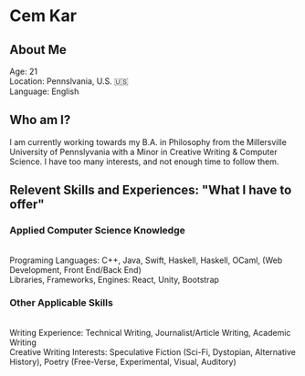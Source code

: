 ### <h1>Cem Kar</h1>
<h2>About Me</h2>
  Age: 21 <br>
  Location: Pennslvania, U.S. 🇺🇸 <br>
  Language: English <br>
<h2>Who am I?</h2>
<p>I am currently working towards my B.A. in Philosophy from the Millersville University of Pennslyvania with a Minor in Creative Writing & Computer Science. I have too many interests, and not enough time to follow them. </p>
<h2>Relevent Skills and Experiences: "What I have to offer"</h2>
<h3>Applied Computer Science Knowledge</h3><br>
  Programing Languages: C++, Java, Swift, Haskell, Haskell, OCaml, (Web Development, Front End/Back End)
  <br>
  Libraries, Frameworks, Engines: React, Unity, Bootstrap
<h3>Other Applicable Skills</h3><br>
Writing Experience: Technical Writing, Journalist/Article Writing, Academic Writing<br>
Creative Writing Interests: Speculative Fiction (Sci-Fi, Dystopian, Alternative History), Poetry (Free-Verse, Experimental, Visual, Auditory)<br>



<!--
**cemkar/cemkar** is a ✨ _special_ ✨ repository because its `README.md` (this file) appears on your GitHub profile.

Here are some ideas to get you started:

- 🔭 I’m currently working on ...
- 🌱 I’m currently learning ...
- 👯 I’m looking to collaborate on ...
- 🤔 I’m looking for help with ...
- 💬 Ask me about ...
- 📫 How to reach me: ...
- 😄 Pronouns: ...
- ⚡ Fun fact: ...
-->
